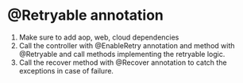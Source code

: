 # @Retryable annotation
1. Make sure to add aop, web, cloud dependencies
2. Call the controller with @EnableRetry annotation 
   and method with @Retryable and call methods implementing the retryable logic.
3. Call the recover method with @Recover annotation to catch the exceptions in case of failure.
 
